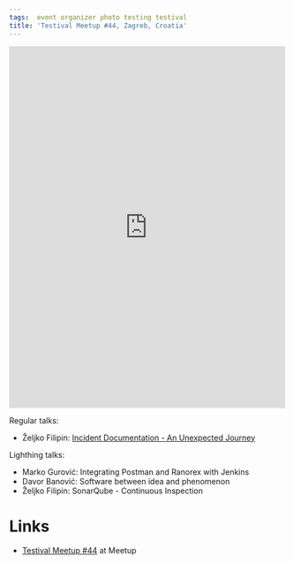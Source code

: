 ```yaml
---
tags:  event organizer photo testing testival
title: 'Testival Meetup #44, Zagreb, Croatia'
---
```

<iframe src="https://www.facebook.com/plugins/post.php?href=https%3A%2F%2Fwww.facebook.com%2Fmedia%2Fset%2F%3Fset%3Da.10157037061267290%26type%3D1%26l%3De7424075c4&width=500&show_text=true&height=655&appId" width="500" height="655" style="border:none;overflow:hidden" scrolling="no" frameborder="0" allowTransparency="true" allow="encrypted-media"></iframe>

Regular talks:

- Željko Filipin: [Incident Documentation - An Unexpected Journey](/incident-documentation)

Lighthing talks:

- Marko Gurović: Integrating Postman and Ranorex with Jenkins
- Davor Banović: Software between idea and phenomenon
- Željko Filipin: SonarQube - Continuous Inspection

# Links

- [Testival Meetup #44](https://www.meetup.com/testival/events/257897967/) at Meetup
